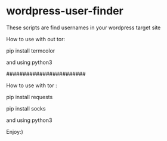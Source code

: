 # wordpress-user-finder

These scripts are find usernames in your wordpress target site 

How to use with out tor:

pip install termcolor

and using python3


########################

How to use with tor :

pip install requests

pip install socks

and using python3

Enjoy:)
